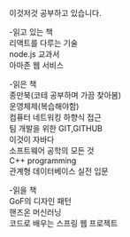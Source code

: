 이것저것 공부하고 있습니다.

-읽고 있는 책
<br>리액트를 다루는 기술
<br>node.js 교과서
<br>아마존 웹 서비스

-읽은 책
<br>종만북(코테 공부하며 가끔 찾아봄)
<br>운영체제(복습해야함)
<br>컴퓨터 네트워킹 하향식 접근
<br>팀 개발을 위한 GIT,GITHUB
<br>이것이 자바다
<br>소프트웨어 공학의 모든 것
<br>C++ programming
<br>관계형 데이터베이스 실전 입문

-읽을 책
<br>GoF의 디자인 패턴
<br>핸즈온 머신러닝
<br>코드로 배우는 스프링 웹 프로젝트

